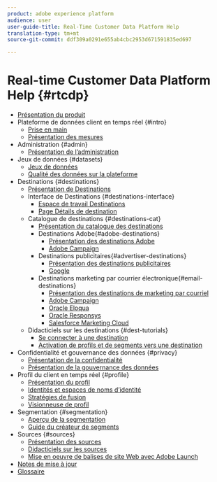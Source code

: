 ```yaml
---
product: adobe experience platform
audience: user
user-guide-title: Real-Time Customer Data Platform Help
translation-type: tm+mt
source-git-commit: ddf309a0291e655ab4cbc2953d671591835ed697

---
```



# Real-time Customer Data Platform Help {#rtcdp}

* [Présentation du produit](overview.md)
* Plateforme de données client en temps réel {#intro}
   * [Prise en main](get-started.md)
   * [Présentation des mesures](home-page-dashboards.md)
* Administration {#admin}
   * [Présentation de l’administration](administration/admin-overview.md)
* Jeux de données {#datasets}
   * [Jeux de données](datasets/dataset.md)
   * [Qualité des données sur la plateforme](datasets/data-quality.md)
* Destinations {#destinations}
   * [Présentation de Destinations](destinations/destinations-overview.md)
   * Interface de Destinations {#destinations-interface}
      * [Espace de travail Destinations](destinations/destinations-workspace.md)
      * [Page Détails de destination](destinations/destination-details-page.md)
   * Catalogue de destinations {#destinations-cat}
      * [Présentation du catalogue des destinations](destinations/destinations-catalog.md)
      * Destinations Adobe{#adobe-destinations}
         * [Présentation des destinations Adobe](destinations/adobe-destinations.md)
         * [Adobe Campaign](destinations/adobe-campaign-destination.md)
      * Destinations publicitaires{#advertiser-destinations}
         * [Présentation des destinations publicitaires](destinations/advertising-destinations.md)
         * [Google](destinations/google-destination.md)
      * Destinations marketing par courrier électronique{#email-destinations}
         * [Présentation des destinations de marketing par courriel](destinations/email-marketing-destinations.md)
         * [Adobe Campaign](destinations/adobe-campaign-destination.md)
         * [Oracle Eloqua](destinations/oracle-eloqua-destination.md)
         * [Oracle Responsys](destinations/oracle-responsys-destination.md)
         * [Salesforce Marketing Cloud](destinations/salesforce-marketing-cloud-destination.md)
   * Didacticiels sur les destinations {#dest-tutorials}
      * [Se connecter à une destination](/help/rtcdp/destinations/connect-destination.md)
      * [Activation de profils et de segments vers une destination](destinations/activate-destinations.md)
* Confidentialité et gouvernance des données {#privacy}
   * [Présentation de la confidentialité](privacy/privacy-overview.md)
   * [Présentation de la gouvernance des données](privacy/data-governance-overview.md)
* Profil du client en temps réel {#profile}
   * [Présentation du profil](profile/profile-overview.md)
   * [Identités et espaces de noms d’identité](profile/identities-overview.md)
   * [Stratégies de fusion](profile/merge-policies.md)
   * [Visionneuse de profil](profile/profile-viewer.md)
* Segmentation {#segmentation}
   * [Aperçu de la segmentation](segmentation/segmentation-overview.md)
   * [Guide du créateur de segments](segmentation/segment-builder-guide.md)
* Sources {#sources}
   * [Présentation des sources](sources/sources-overview.md)
   * [Didacticiels sur les sources](sources/sources-tutorials.md)
   * [Mise en oeuvre de balises de site Web avec Adobe Launch](sources/launch.md)
* [Notes de mise à jour](https://www.adobe.io/apis/experienceplatform/home/services/release-notes.html#!end-user/markdown/release-notes/release-notes.md)
* [Glossaire](https://www.adobe.io/apis/experienceplatform/home/services/acp-glossary.html)